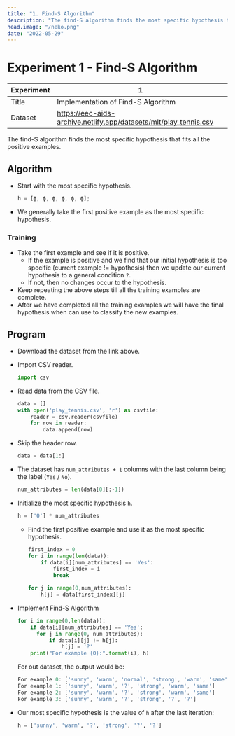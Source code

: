 ```yaml
---
title: "1. Find-S Algorithm"
description: "The find-S algorithm finds the most specific hypothesis that fits all the positive examples."
head.image: "/neko.png"
date: "2022-05-29"
---
```


# Experiment 1 - Find-S Algorithm

| Experiment | 1                                                                              |
| ---------- | ------------------------------------------------------------------------------ |
| Title      | Implementation of Find-S Algorithm                                             |
| Dataset    | https://eec-aids-archive.netlify.app/datasets/mlt/play_tennis.csv |

The find-S algorithm finds the most specific hypothesis that fits all the
positive examples.

## Algorithm

- Start with the most specific hypothesis.
  ```ts
  h = [ϕ, ϕ, ϕ, ϕ, ϕ, ϕ];
  ```
- We generally take the first positive example as the most specific hypothesis.

### Training
- Take the first example and see if it is positive.
  - If the example is positive and we find that our initial hypothesis is too
    specific (current example != hypothesis) then we update our current
    hypothesis to a general condition `?`.
  - If not, then no changes occur to the hypothesis.
- Keep repeating the above steps till all the training examples are complete.
- After we have completed all the training examples we will have the final
  hypothesis when can use to classify the new examples.

## Program

- Download the dataset from the link above.

- Import CSV reader.
  ```py
  import csv
  ```
- Read data from the CSV file.
  ```py
  data = []
  with open('play_tennis.csv', 'r') as csvfile:
      reader = csv.reader(csvfile)
      for row in reader:
          data.append(row)
  ```
- Skip the header row.
  ```py
  data = data[1:]
  ```
- The dataset has `num_attributes + 1` columns with the last column being the
  label (`Yes` / `No`).
  ```py
  num_attributes = len(data[0][:-1])
  ```
- Initialize the most specific hypothesis `h`.
  ```py
  h = ['0'] * num_attributes
  ```
  - Find the first positive example and use it as the most specific hypothesis.
    ```py
    first_index = 0
    for i in range(len(data)):
        if data[i][num_attributes] == 'Yes':
            first_index = i
            break
    ```
    ```py
    for j in range(0,num_attributes):
        h[j] = data[first_index][j]
    ```
- Implement Find-S Algorithm
  ```py
  for i in range(0,len(data)):
      if data[i][num_attributes] == 'Yes':
        for j in range(0, num_attributes):
            if data[i][j] != h[j]:
                h[j] = '?'
      print("For example {0}:".format(i), h)
  ```
  For out dataset, the output would be:
  ```ts
  For example 0: ['sunny', 'warm', 'normal', 'strong', 'warm', 'same']
  For example 1: ['sunny', 'warm', '?', 'strong', 'warm', 'same']
  For example 2: ['sunny', 'warm', '?', 'strong', 'warm', 'same']
  For example 3: ['sunny', 'warm', '?', 'strong', '?', '?']
  ```
- Our most specific hypothesis is the value of `h` after the last iteration:
  ```py
  h = ['sunny', 'warm', '?', 'strong', '?', '?']
  ```
